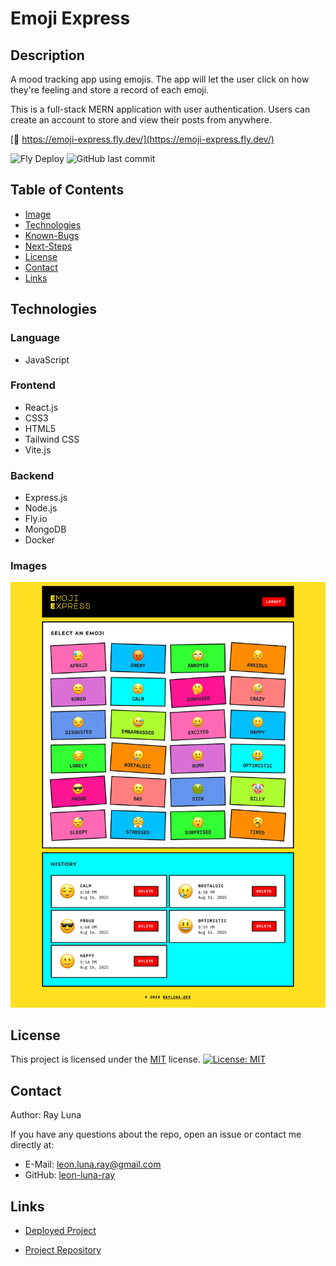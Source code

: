 # Emoji Express

## Description

A mood tracking app using emojis. The app will let the user click on how they're feeling and store a record of each emoji.

This is a full-stack MERN application with user authentication. Users can create an account to store and view their posts from anywhere.


[🚀 https://emoji-express.fly.dev/](https://emoji-express.fly.dev/)

![Fly Deploy](https://github.com/leon-luna-ray/emoji-express/actions/workflows/fly-deploy.yml/badge.svg)
![GitHub last commit](https://img.shields.io/github/last-commit/leon-luna-ray/emoji-express)
## Table of Contents

- [Image](#image)
- [Technologies](#technologies)
- [Known-Bugs](#known-bugs)
- [Next-Steps](#next-steps)
- [License](#license)
- [Contact](#contact)
- [Links](#links)


## Technologies

### Language
- JavaScript

### Frontend
- React.js
- CSS3
- HTML5
- Tailwind CSS
- Vite.js

### Backend
- Express.js
- Node.js
- Fly.io
- MongoDB
- Docker

### Images
![Screenshot 1](./client/assets/v4.png)

## License

This project is licensed under the [MIT](https://opensource.org/licenses/MIT) license.
[![License: MIT](https://img.shields.io/badge/License-MIT-yellow.svg)](https://opensource.org/licenses/MIT)

## Contact

Author: Ray Luna

If you have any questions about the repo, open an issue or contact me directly at:

- E-Mail: leon.luna.ray@gmail.com
- GitHub: [leon-luna-ray](https://github.com/leon-luna-ray)

## Links

- [Deployed Project](https://emoji-express.fly.dev/)

- [Project Repository](https://github.com/leon-luna-ray/emoji-express/)
